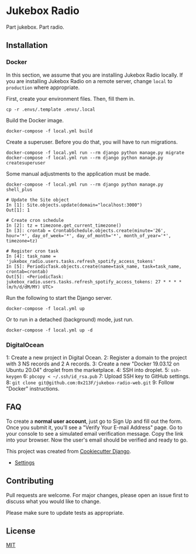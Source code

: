 # Jukebox Radio

Part jukebox. Part radio.

## Installation

### Docker

In this section, we assume that you are installing Jukebox Radio locally. If you are installing Jukebox Radio on a remote server, change `local` to `production` where appropriate.

First, create your environment files. Then, fill them in.

    cp -r .envs/.template .envs/.local

Build the Docker image.

    docker-compose -f local.yml build

Create a superuser. Before you do that, you will have to run migrations.

    docker-compose -f local.yml run --rm django python manage.py migrate
    docker-compose -f local.yml run --rm django python manage.py createsuperuser

Some manual adjustments to the application must be made.

    docker-compose -f local.yml run --rm django python manage.py shell_plus

    # Update the Site object
    In [1]: Site.objects.update(domain="localhost:3000")
    Out[1]: 1

    # Create cron schedule
    In [2]: tz = timezone.get_current_timezone()
    In [3]: crontab = CrontabSchedule.objects.create(minute='26', hour='*', day_of_week='*', day_of_month='*', month_of_year='*', timezone=tz)

    # Register cron task
    In [4]: task_name = 'jukebox_radio.users.tasks.refresh_spotify_access_tokens'
    In [5]: PeriodicTask.objects.create(name=task_name, task=task_name, crontab=crontab)
    Out[5]: <PeriodicTask: jukebox_radio.users.tasks.refresh_spotify_access_tokens: 27 * * * * (m/h/d/dM/MY) UTC>

Run the following to start the Django server.

    docker-compose -f local.yml up

Or to run in a detached (background) mode, just run.

    docker-compose -f local.yml up -d

### DigitalOcean

1: Create a new project in Digital Ocean.
2: Register a domain to the project with 3 NS records and 2 A records.
3: Create a new "Docker 19.03.12 on Ubuntu 20.04" droplet from the marketplace.
4: SSH into droplet.
5: `ssh-keygen`
6: `pbcopy < ~/.ssh/id_rsa.pub`
7: Upload SSH key to GitHub settings.
8: `git clone git@github.com:0x213F/jukebox-radio-web.git`
9: Follow "Docker" instructions.

## FAQ

To create a **normal user account**, just go to Sign Up and fill out the form. Once you submit it, you'll see a "Verify Your E-mail Address" page. Go to your console to see a simulated email verification message. Copy the link into your browser. Now the user's email should be verified and ready to go.

This project was created from [Cookiecutter Django](https://github.com/pydanny/cookiecutter-django).

* [Settings](https://cookiecutter-django.readthedocs.io/en/latest/settings.html)

## Contributing
Pull requests are welcome. For major changes, please open an issue first to discuss what you would like to change.

Please make sure to update tests as appropriate.

## License
[MIT](https://choosealicense.com/licenses/mit/)
